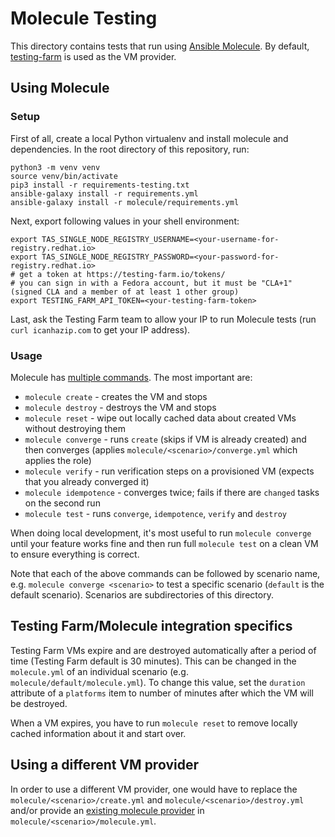 # Molecule Testing

This directory contains tests that run using [Ansible Molecule](https://ansible.readthedocs.io/projects/molecule/). By default, [testing-farm](https://docs.testing-farm.io/) is used as the VM provider.

## Using Molecule

### Setup

First of all, create a local Python virtualenv and install molecule and dependencies. In the root directory of this repository, run:

```shell
python3 -m venv venv
source venv/bin/activate
pip3 install -r requirements-testing.txt
ansible-galaxy install -r requirements.yml
ansible-galaxy install -r molecule/requirements.yml
```

Next, export following values in your shell environment:

```
export TAS_SINGLE_NODE_REGISTRY_USERNAME=<your-username-for-registry.redhat.io>
export TAS_SINGLE_NODE_REGISTRY_PASSWORD=<your-password-for-registry.redhat.io>
# get a token at https://testing-farm.io/tokens/
# you can sign in with a Fedora account, but it must be "CLA+1" (signed CLA and a member of at least 1 other group)
export TESTING_FARM_API_TOKEN=<your-testing-farm-token>
```

Last, ask the Testing Farm team to allow your IP to run Molecule tests (run `curl icanhazip.com` to get your IP address).

### Usage

Molecule has [multiple commands](https://ansible.readthedocs.io/projects/molecule/usage/#molecule-list). The most important are:

* `molecule create` - creates the VM and stops
* `molecule destroy` - destroys the VM and stops
* `molecule reset` - wipe out locally cached data about created VMs without destroying them
* `molecule converge` - runs `create` (skips if VM is already created) and then converges (applies `molecule/<scenario>/converge.yml` which applies the role)
* `molecule verify` - run verification steps on a provisioned VM (expects that you already converged it)
* `molecule idempotence` - converges twice; fails if there are `changed` tasks on the second run
* `molecule test` - runs `converge`, `idempotence`, `verify` and `destroy`

When doing local development, it's most useful to run `molecule converge` until your feature works fine and then run full `molecule test` on a clean VM to ensure everything is correct.

Note that each of the above commands can be followed by scenario name, e.g. `molecule converge <scenario>` to test a specific scenario (`default` is the default scenario). Scenarios are subdirectories of this directory.

## Testing Farm/Molecule integration specifics

Testing Farm VMs expire and are destroyed automatically after a period of time (Testing Farm default is 30 minutes). This can be changed in the `molecule.yml` of an individual scenario (e.g. `molecule/default/molecule.yml`). To change this value, set the `duration` attribute of a `platforms` item to number of minutes after which the VM will be destroyed.

When a VM expires, you have to run `molecule reset` to remove locally cached information about it and start over.

## Using a different VM provider

In order to use a different VM provider, one would have to replace the `molecule/<scenario>/create.yml` and `molecule/<scenario>/destroy.yml` and/or provide an [existing molecule provider](https://github.com/ansible-community/molecule-plugins) in `molecule/<scenario>/molecule.yml`.
